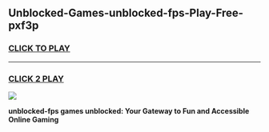 
## Unblocked-Games-unblocked-fps-Play-Free-pxf3p
<h3>
<a href="https://premium76.site?title=unblocked-fps&ref=19M">CLICK TO PLAY</a></h3>
<hr>

<h3>
<a href="https://premium76.site?title=unblocked-fps&ref=19M">CLICK 2 PLAY</a>
  
</h3>

<a href="https://premium76.site?title=unblocked-fps&ref=19M"><img src="https://clearcache.store/games.png"></a>


**unblocked-fps games unblocked: Your Gateway to Fun and Accessible Online Gaming**
